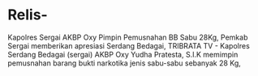 # Relis-
Kapolres Sergai AKBP Oxy Pimpin Pemusnahan BB Sabu 28Kg, Pemkab Sergai memberikan apresiasi    Serdang Bedagai, TRIBRATA TV - Kapolres Serdang Bedagai (sergai) AKBP Oxy Yudha Pratesta, S.I.K memimpin pemusnahan barang bukti narkotika jenis sabu-sabu sebanyak 28 Kg,
